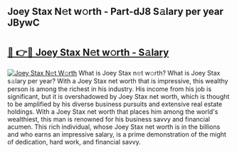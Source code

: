## Joey Stax N𝚎t w𝚘rth - Part-dJ8 S𝚊lary per year JBywC

# <h2><a href="http://gc57l2v.nevu.top/?p=Joey+Stax">🔗 👉🔴 Joey Stax N𝚎t w𝚘rth - S𝚊lary</a></h2>

[![Joey Stax N𝚎t W𝚘rth](https://i.imgur.com/Oavwk0R.jpeg)](http://gc57l2v.nevu.top/?p=Joey+Stax)
What is Joey Stax n𝚎t w𝚘rth? What is Joey Stax s𝚊lary per year?
With a Joey Stax net worth that is impressive, this wealthy person is among the richest in his industry. His income from his job is significant, but it is overshadowed by Joey Stax net worth, which is thought to be amplified by his diverse business pursuits and extensive real estate holdings. With a Joey Stax net worth that places him among the world's wealthiest, this man is renowned for his business savvy and financial acumen. This rich individual, whose Joey Stax net worth is in the billions and who earns an impressive salary, is a prime demonstration of the might of dedication, hard work, and financial savvy.
